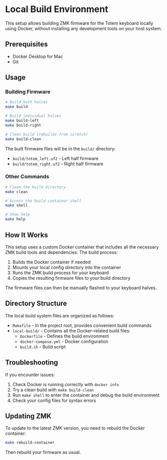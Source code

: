 # Local Build Environment

This setup allows building ZMK firmware for the Totem keyboard locally using Docker, without installing any development tools on your host system.

## Prerequisites

- Docker Desktop for Mac
- Git

## Usage

### Building Firmware

```bash
# Build both halves
make build

# Build individual halves
make build-left
make build-right

# Clean build (rebuilds from scratch)
make build-clean
```

The built firmware files will be in the `build/` directory:
- `build/totem_left.uf2` - Left half firmware
- `build/totem_right.uf2` - Right half firmware

### Other Commands

```bash
# Clean the build directory
make clean

# Access the build container shell
make shell

# Show help
make help
```

## How It Works

This setup uses a custom Docker container that includes all the necessary ZMK build tools and dependencies. The build process:

1. Builds the Docker container if needed
2. Mounts your local config directory into the container
3. Runs the ZMK build process for your keyboard
4. Copies the resulting firmware files to your build directory

The firmware files can then be manually flashed to your keyboard halves.

## Directory Structure

The local build system files are organized as follows:

- `Makefile` - In the project root, provides convenient build commands
- `local-build/` - Contains all the Docker-related build files:
  - `Dockerfile` - Defines the build environment
  - `docker-compose.yml` - Docker configuration
  - `build.sh` - Build script

## Troubleshooting

If you encounter issues:

1. Check Docker is running correctly with `docker info`
2. Try a clean build with `make build-clean`
3. Run `make shell` to enter the container and debug the build environment
4. Check your config files for syntax errors

## Updating ZMK

To update to the latest ZMK version, you need to rebuild the Docker container:

```bash
make rebuild-container
```

Then rebuild your firmware as usual. 